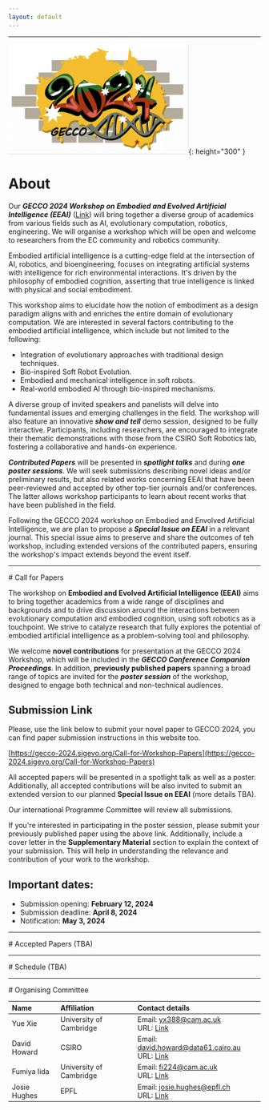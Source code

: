```yaml
---
layout: default
---
```


***

![alllogo](/docs/assets/images/GECCO_logo.png){: height="300" }

[//]: # (![birl]&#40;/docs/assets/images/birl_logo.png&#41;{: height="200" }![csiro]&#40;/docs/assets/images/csiro_logo.jpg&#41;{: height="150" }![epfl]&#40;/docs/assets/images/epfl_logo.png&#41;{: height="150" })


# About

Our **_GECCO 2024 Workshop on Embodied and Evolved Artificial Intelligence (EEAI)_** ([Link](https://gecco-2024.sigevo.org/Workshops#EEAI)) will bring together a diverse group of academics from various fields such as AI, evolutionary computation, robotics, engineering. We will organise a workshop which will be open and welcome to researchers from the EC community and robotics community.

Embodied artificial intelligence is a cutting-edge field at the intersection of AI, robotics, and bioengineering, focuses on integrating artificial systems with intelligence for rich environmental interactions. It's driven by the philosophy of embodied cognition, asserting that true intelligence is linked with physical and social embodiment. 

This workshop aims to elucidate how the notion of embodiment as a design paradigm aligns with and enriches the entire domain of evolutionary computation. We are interested in several factors contributing to the embodied artificial intelligence, which include but not limited to the following:

  - Integration of evolutionary approaches with traditional design techniques.
  - Bio-inspired Soft Robot Evolution.
  - Embodied and mechanical intelligence in soft robots.
  - Real-world embodied AI through bio-inspired mechanisms.

A diverse group of invited speakers and panelists will delve into fundamental issues and emerging challenges in the field. The workshop will also feature an innovative **_show and tell_** demo session, designed to be fully interactive. Participants, including researchers, are encouraged to integrate their thematic demonstrations with those from the CSIRO Soft Robotics lab, fostering a collaborative and hands-on experience.

**_Contributed Papers_** will be presented in **_spotlight talks_** and during **_one poster sessions_**. We will seek submissions describing novel ideas and/or preliminary results, but also related works concerning EEAI that have been peer-reviewed and accepted by other top-tier journals and/or conferences. The latter allows workshop participants to learn about recent works that have been published in the field.

[//]: # (An **_online survey on TAS_** &#40;conducted before the event&#41; will complement the workshop. Results of the survey will be presented during the workshop and will guide the work of focus groups during the day. **_Focus groups will work towards a multidisciplinary taxonomy on various aspects and the emerging challenges for TAS_** which will be summarised in a workshop report and/or joint white paper. A particular focus of the working groups will be on the **_design, engineering, operation and regulation of TAS_**.)

Following the GECCO 2024 workshop on Embodied and Envolved Artificial Intelligence, we are plan to propose a **_Special Issue on EEAI_** in a relevant journal. This special issue aims to preserve and share the outcomes of teh workshop, including extended versions of the contributed papers, ensuring the workshop's impact extends beyond the event itself.


[//]: # (a potential **_Special Issue on EEAI_** in the [Journal of Responsible Technology]&#40;https://www.sciencedirect.com/journal/journal-of-responsible-technology&#41; will capture and disseminate the workshop outcomes including the results of the survey, the multidisciplinary taxonomy, and extended versions of the contributed papers. Thereby the workshop outcomes are preserved beyond the event. )

* * *

<a id="cfp" />
# Call for Papers

The workshop on **Embodied and Evolved Artificial Intelligence (EEAI)** aims to bring together academics from a wide range of disciplines and backgrounds and to drive discussion around the interactions between evolutionary computation and embodied cognition, using soft robotics as a touchpoint. We strive to catalyze research that fully explores the potential of embodied artificial intelligence as a problem-solving tool and philosophy. 

We welcome **novel contributions** for presentation at the GECCO 2024 Workshop, which will be included in the **_GECCO Conference Companion Proceedings_**. In addition, **previously published papers** spanning a broad range of topics are invited for the **_poster session_** of the workshop, designed to engage both technical and non-technical audiences.

## Submission Link

Please, use the link below to submit your novel paper to GECCO 2024, you can find paper submission instructions in this website too.

[https://gecco-2024.sigevo.org/Call-for-Workshop-Papers](https://gecco-2024.sigevo.org/Call-for-Workshop-Papers)

[//]: # (## Submission Types)

[//]: # ()
[//]: # ( - Short Paper &#40;2-4 pages, excluding references&#41;)

[//]: # ( - Regular Paper &#40;6 pages, excluding references&#41;)

[//]: # ( - Published papers &#40;to be presented at the workshop&#41;)

[//]: # ()
[//]: # (Please use the standard ICRA double column template [&#40;available here&#41;]&#40;http://ras.papercept.net/conferences/support/support.php&#41; when submitting a novel contribution. )

All accepted papers will be presented in a spotlight talk as well as a poster. Additionally, all accepted contributions will be also invited to submit an extended version to our planned **Special Issue on EEAI** (more details TBA). 

[//]: # (`## Best Paper / Poster Awards)

[//]: # ()
[//]: # ( - Best TAS Paper Award)

[//]: # ( - Best TAS Poster Award  `)

Our international Programme Committee will review all submissions.

If you're interested in participating in the poster session, please submit your previously published paper using the above link. Additionally, include a cover letter in the **Supplementary Material** section to explain the context of your submission. This will help in understanding the relevance and contribution of your work to the workshop.

## Important dates:

 - Submission opening: **February 12, 2024**
 - Submission deadline: **April 8, 2024**
 - Notification: **May 3, 2024**
 
***

<a id="accepted" />
# Accepted Papers (TBA)

[//]: # ( 1. Dario Mantegazza, Alessandro Giusti, Luca Gambardella and Jérôme Guzzi. **_"An Outlier Exposure Approach to Improve Visual Anomaly Detection Performance for Mobile Robots."_**)

[//]: # ()
[//]: # ( 2. Gowri Pradeep, Prokar Dasgupta, Sylvaine Tuncer, and Paul Luff. **_"Trust and Trustworthiness in Robotic Surgery: A Narrative Review."_**)

[//]: # ()
[//]: # ( 3. Matthew Cavorsi, Ninad Jadhav, David Saldaña, and Stephanie Gil. **_"Adaptive Malicious Robot Detection in Dynamic Topologies."_**)

[//]: # ()
[//]: # ( 4. David Cameron, Emily Collins, Stevienna de Saille, and James Law. **_"The Social Triad model of Human-Robot Interaction."_**)

[//]: # ()
[//]: # ( 5. Yiwei Lyu, Wenhao Luo, and John Dolan. **_"Risk-aware Safe Control for Decentralized Multi-agent Systems via Dynamic Responsibility Allocation."_**)

[//]: # ()
[//]: # ( 6. Marko Thiel, Justin Ziegenbein, Noel Blunder, Johannes Hinckeldeyn, and Jochen Kreutzfeldt. **_"Mobile Robots on Sidewalks: Legal Context and Resulting Requirements for Autonomous Last-Mile Delivery in Germany."_**)

[//]: # ()
[//]: # ( 7. Matthew Story, Harriet Cameron, Gisela Reyes Cruz, and Maria Jose Galvez Trigo. **_”I want it to be happy instead”: co-designing robotic systems for cultural experiences with children that are autistic and/or have Learning Disabilities."_**)

[//]: # ()
[//]: # ( 8. Adam Taras, Niko Suenderhauf, Peter Corke, and Donald Dansereau. **_"The Need for Inherently Privacy-Preserving Vision in Trustworthy Autonomous Systems."_**)

[//]: # ()
[//]: # ( 9. Aleksandra Landowska, Pablo Lopez-Custodio, Khairidine Benali, Liangju Min, Sue Cobb, Horia Alexandru Maior, Ayse Kucukyilmaz, and Max L. Wilson. **_"Mental Workload Estimation using fNIRS in Robotic Teleoperation."_**)

***

<a id="schedule" />
# Schedule (TBA)

***

<a id="organising" />
# Organising Committee


| Name            | Affiliation                         | Contact details                                                                                                                      
|:----------------|:------------------------------------|:-------------------------------------------------------------------------------------------------------------------------------------|
| Yue Xie         | University of Cambridge             | Email: yx388@cam.ac.uk <br /> URL: [Link](https://www.linkedin.com/in/yue-xie-20805a202/?originalSubdomain=uk)                       |
| David Howard    | CSIRO                               | Email: david.howard@data61.cairo.au <br /> URL: [Link](https://people.csiro.au/H/D/David-Howard) |
| Fumiya Iida     | University of Cambridge             | Email: fi224@cam.ac.uk <br /> URL: [Link](http://www.eng.cam.ac.uk/profiles/fi224)                |
| Josie Hughes    | EPFL                                | Email: josie.hughes@epfl.ch <br /> URL: [Link](https://people.epfl.ch/josie.hughes?lang=en)   |


